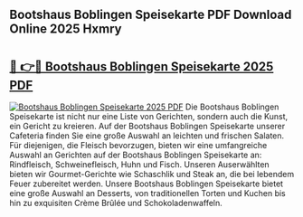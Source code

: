 ## Bootshaus Boblingen Speisekarte PDF Download Online 2025 Hxmry

# <h2><a href="http://gc8dfrq.nevu.top/?p=Bootshaus+Boblingen+Speisekarte">🔗 👉🔴 Bootshaus Boblingen Speisekarte 2025 PDF</a></h2>

[![Bootshaus Boblingen Speisekarte 2025 PDF](https://i.imgur.com/dBaPXMq.png)](http://gc8dfrq.nevu.top/?p=Bootshaus+Boblingen+Speisekarte)
Die Bootshaus Boblingen Speisekarte ist nicht nur eine Liste von Gerichten, sondern auch die Kunst, ein Gericht zu kreieren. Auf der Bootshaus Boblingen Speisekarte unserer Cafeteria finden Sie eine große Auswahl an leichten und frischen Salaten. Für diejenigen, die Fleisch bevorzugen, bieten wir eine umfangreiche Auswahl an Gerichten auf der Bootshaus Boblingen Speisekarte an: Rindfleisch, Schweinefleisch, Huhn und Fisch. Unseren Auserwählten bieten wir Gourmet-Gerichte wie Schaschlik und Steak an, die bei lebendem Feuer zubereitet werden. Unsere Bootshaus Boblingen Speisekarte bietet eine große Auswahl an Desserts, von traditionellen Torten und Kuchen bis hin zu exquisiten Crème Brûlée und Schokoladenwaffeln.
